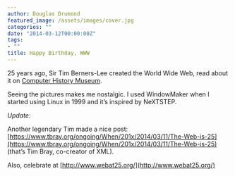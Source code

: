 ```yaml
---
author: Douglas Drumond
featured_image: /assets/images/cover.jpg
categories: ""
date: "2014-03-12T00:00:00Z"
tags:
- ""
title: Happy Birthday, WWW
---
```


25 years ago, Sir Tim Berners-Lee created the World Wide Web, read about it on
[Computer History
Museum](http://www.computerhistory.org/atchm/happy-25th-birthday-to-the-world-wide-web/).

Seeing the pictures makes me nostalgic. I used WindowMaker when I started using
Linux in 1999 and it’s inspired by NeXTSTEP.

_Update:_

Another legendary Tim made a nice post:
[https://www.tbray.org/ongoing/When/201x/2014/03/11/The-Web-is-25](https://www.tbray.org/ongoing/When/201x/2014/03/11/The-Web-is-25)
(that’s Tim Bray, co-creator of XML).

Also, celebrate at [http://www.webat25.org/](http://www.webat25.org/)
